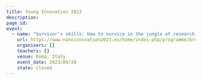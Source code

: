 ```yaml
---
title: Young Innovation 2023
description: 
page_id: 
event:
  - name: "Survivor’s skills: How to survice in the jungle of research (III) - Developing a career in research: things you should carefully consider"
    url: https://www.nanoinnovation2023.eu/home/index.php/programme/breakout-sessions
    organisers: []
    teachers: []
    venue: Roma, Italy
    event_date: 2023/09/20
    state: closed
---
```




